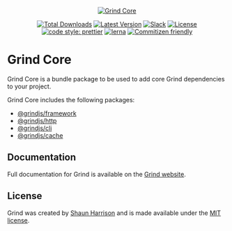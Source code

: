 <p align="center"><a href="https://grind.rocks"><img src="https://assets.grind.rocks/docs/img/grind-core.svg" alt="Grind Core" /></a></p>

<p align="center">
<a href="https://www.npmjs.com/package/grind-core"><img src="https://img.shields.io/npm/dt/grind-core.svg" alt="Total Downloads"></a>
<a href="https://www.npmjs.com/package/grind-core"><img src="https://img.shields.io/npm/v/grind-core.svg" alt="Latest Version"></a>
<a href="https://chat.grind.rocks"><img src="https://chat.grind.rocks/badge.svg" alt="Slack"></a>
<a href="https://www.npmjs.com/package/grind-core"><img src="https://img.shields.io/npm/l/grind-core.svg" alt="License"></a>
<a href="https://github.com/prettier/prettier"><img src="https://img.shields.io/badge/code_style-prettier-ff69b4.svg" alt="code style: prettier"></a>
<a href="https://lerna.js.org/"><img src="https://img.shields.io/badge/maintained%20with-lerna-cc00ff.svg" alt="lerna"></a>
<a href="http://commitizen.github.io/cz-cli/"><img src="https://img.shields.io/badge/commitizen-friendly-brightgreen.svg" alt="Commitizen friendly"></a>
</p>

# Grind Core

Grind Core is a bundle package to be used to add core Grind dependencies to your project.

Grind Core includes the following packages:

- [@grindjs/framework](../../packages/framework)
- [@grindjs/http](../../packages/http)
- [@grindjs/cli](../../packages/cli)
- [@grindjs/cache](../../packages/cache)

## Documentation

Full documentation for Grind is available on the [Grind website](https://grind.rocks/).

## License

Grind was created by [Shaun Harrison](https://github.com/shnhrrsn) and is made available under the [MIT license](LICENSE).
